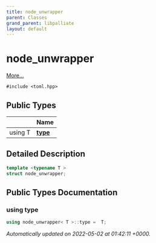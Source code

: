 ```yaml
---
title: node_unwrapper
parent: Classes
grand_parent: libpalliate
layout: default
---
```


# node_unwrapper



 [More...](#detailed-description)


`#include <toml.hpp>`

## Public Types

|                | Name           |
| -------------- | -------------- |
| using T | **[type](/libpalliate/generated/Classes/structnode__unwrapper#using-type)**  |

## Detailed Description

```cpp
template <typename T >
struct node_unwrapper;
```

## Public Types Documentation

### using type

```cpp
using node_unwrapper< T >::type =  T;
```



_Automatically updated on 2022-05-02 at 01:42:11 +0000._